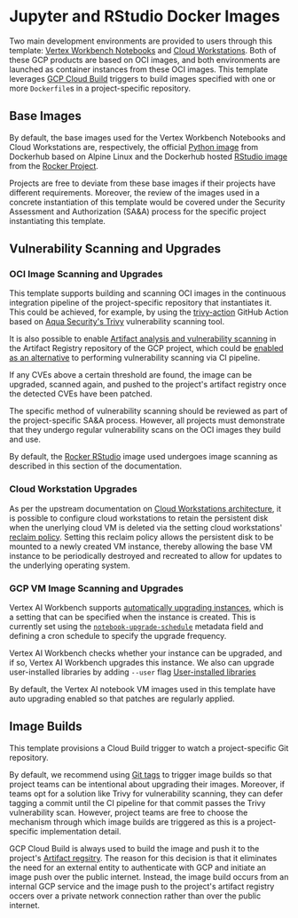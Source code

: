 # Jupyter and RStudio Docker Images

Two main development environments are provided to users through this template: [Vertex Workbench Notebooks](https://cloud.google.com/vertex-ai-notebooks?hl=en) and [Cloud Workstations](https://cloud.google.com/workstations?hl=en). Both of these GCP products are based on OCI images, and both environments are launched as container instances from these OCI images. This template leverages [GCP Cloud Build](https://cloud.google.com/build?hl=en) triggers to build images specified with one or more `Dockerfile`s in a project-specific repository.

## Base Images

By default, the base images used for the Vertex Workbench Notebooks and Cloud Workstations are, respectively, the official [Python image](https://hub.docker.com/_/python) from Dockerhub based on Alpine Linux and the Dockerhub hosted [RStudio image](https://hub.docker.com/r/rocker/rstudio/tags) from the [Rocker Project](https://rocker-project.org/).

Projects are free to deviate from these base images if their projects have different requirements. Moreover, the review of the images used in a concrete instantiation of this template would be covered under the Security Assessment and Authorization (SA&A) process for the specific project instantiating this template.

## Vulnerability Scanning and Upgrades

### OCI Image Scanning and Upgrades

This template supports building and scanning OCI images in the continuous integration pipeline of the project-specific repository that instantiates it. This could be achieved, for example, by using the [trivy-action](https://github.com/aquasecurity/trivy-action) GitHub Action based on [Aqua Security's Trivy](https://github.com/aquasecurity/trivy) vulnerability scanning tool.

It is also possible to enable [Artifact analysis and vulnerability scanning](https://cloud.google.com/artifact-registry/docs/analysis) in the Artifact Registry repository of the GCP project, which could be [enabled as an alternative](https://github.com/hashicorp/terraform-provider-google/issues/7644) to performing vulnerability scanning via CI pipeline.

If any CVEs above a certain threshold are found, the image can be upgraded, scanned again, and pushed to the project's artifact registry once the detected CVEs have been patched.

The specific method of vulnerability scanning should be reviewed as part of the project-specific SA&A process. However, all projects must demonstrate that they undergo regular vulnerability scans on the OCI images they build and use.

By default, the [Rocker RStudio](https://rocker-project.org/images/versioned/rstudio.html) image used undergoes image scanning as described in this section of the documentation.

### Cloud Workstation Upgrades

As per the upstream documentation on [Cloud Workstations architecture](https://cloud.google.com/workstations/docs/architecture#vpc-network), it is possible to configure cloud workstations to retain the persistent disk when the unerlying cloud VM is deleted via the setting cloud workstations' [reclaim policy](https://cloud.google.com/workstations/docs/customize-development-environment#reclaimpolicy). Setting this reclaim policy allows the persistent disk to be mounted to a newly created VM instance, thereby allowing the base VM instance to be periodically destroyed and recreated to allow for updates to the underlying operating system.

### GCP VM Image Scanning and Upgrades

Vertex AI Workbench supports [automatically upgrading instances](https://cloud.google.com/vertex-ai/docs/workbench/user-managed/upgrade#automatic_upgrade), which is a setting that can be specified when the instance is created. This is currently set using the [`notebook-upgrade-schedule`](https://github.com/PHACDataHub/infra-core/blob/vertex-template/vertex-workbench-template/notebooks.tf#L38) metadata field and defining a cron schedule to specify the upgrade frequency.

Vertex AI Workbench checks whether your instance can be upgraded, and if so, Vertex AI Workbench upgrades this instance. We also can upgrade user-installed libraries by adding ```--user``` flag [User-installed libraries](https://cloud.google.com/vertex-ai/docs/workbench/user-managed/upgrade#user-installed-libraries)

By default, the Vertex AI notebook VM images used in this template have auto upgrading enabled so that patches are regularly applied.

## Image Builds

This template provisions a Cloud Build trigger to watch a project-specific Git repository. 

By default, we recommend using [Git tags](https://git-scm.com/book/en/v2/Git-Basics-Tagging) to trigger image builds so that project teams can be intentional about upgrading their images. Moreover, if teams opt for a solution like Trivy for vulnerability scanning, they can defer tagging a commit until the CI pipeline for that commit passes the Trivy vulnerability scan. However, project teams are free to choose the mechanism through which image builds are triggered as this is a project-specific implementation detail.

GCP Cloud Build is always used to build the image and push it to the project's [Artifact regsitry](https://cloud.google.com/artifact-registry). The reason for this decision is that it eliminates the need for an external entity to authenticate with GCP and initiate an image push over the public internet. Instead, the image build occurs from an internal GCP service and the image push to the project's artifact registry occers over a private network connection rather than over the public internet.
